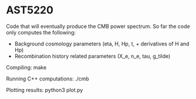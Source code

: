 # AST5220

Code that will eventually produce the CMB power spectrum. So far the code only computes the following:

  - Background cosmology parameters (eta, H, Hp, t, + derivatives of H and Hp)
  - Recombination history related parameters (X_e, n_e, tau, g_tilde)

Compiling:
make

Running C++ computations:
./cmb

Plotting results:
python3 plot.py

